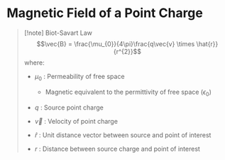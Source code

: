 # Magnetic Field of a Point Charge

> [!note] Biot-Savart Law
> $$\vec{B} = \frac{\mu_{0}}{4\pi}\frac{q\vec{v} \times \hat{r}}{r^{2}}$$ where:
> - $\mu_{0}$ : Permeability of free space
> 	- Magnetic equivalent to the permittivity of free space ($\epsilon_{0}$)
>
> - $q$ : Source point charge
> - $\vec{v}$ : Velocity of point charge
> - $\hat{r}$ : Unit distance vector between source and point of interest
> - $r$ : Distance between source charge and point of interest 
